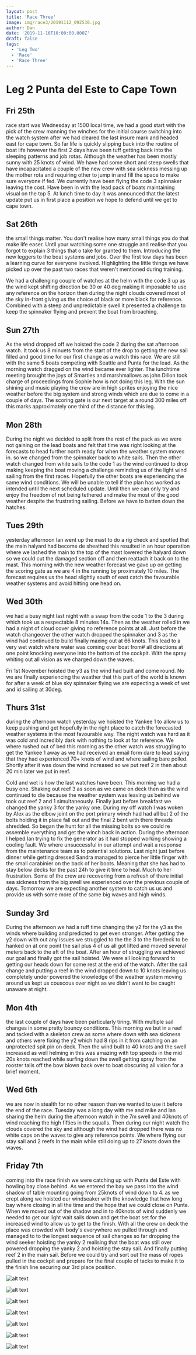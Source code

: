 ```yaml
---
layout: post
title: 'Race Three'
image: img/race3/20191112_092530.jpg
author: Dan
date: '2019-11-16T10:00:00.000Z'
draft: false
tags:
  - 'Leg Two'
  - 'Race'
  - 'Race Three'
---
```


# Leg 2 Punta del Este to Cape Town

## Fri 25th

race start was Wednesday at 1500 local time, we had a good start with the pick of the crew manning the winches for the initial course switching into the watch system after we had cleared the last insure mark and headed east for cape town. So far life is quickly slipping back into the routine of boat life however the first 2 days have been tuff getting back into the sleeping patterns and job rotas. Although the weather has been mostly sunny with 25 knots of wind. We have had some short and steep swells that have incapacitated a couple of the new crew with sea sickness messing up the mother rota and requiring other to jump in and fill the space to make sure everyone if fed. We currently have been flying the code 3 spinnaker leaving the cost. Have been in with the lead pack of boats maintaining visual on the top 5. At lunch time to day it was announced that the latest update put us in first place a position we hope to defend until we get to cape town.

## Sat 26th

the small things matter. You don't realise how many small things you do that make life easer. Until your watching some one struggle and realise that you forgot to explain 3 things that o take for granted to them. Introducing the new leggers to the boat systems and jobs. Over the first tow days has been a learning curve for everyone involved. Highlighting the little things we have picked up over the past two races that weren't mentioned during training.

We had a challenging couple of watches at the helm with the code 3 up as the wind kept shifting direction be 30 or 40 deg making it imposable to use any reference on the horizon then during the night clouds covered most of the sky in-front giving us the choice of black or more black for reference. Combined with a steep and unpredictable swell it presented a challenge to keep the spinnaker flying and prevent the boat from broaching.

## Sun 27th

As the wind dropped off we hoisted the code 2 during the sat afternoon watch. It took us 8 minuets from the start of the drop to getting the new sail filled and good time for our first change as a watch this race. We are still with the same 5 boats competing with Seattle and Punta for the lead. As the morning watch dragged on the wind became ever lighter. The lunchtime meeting brought the joys of Smarties and marshmallows as john Dillon took charge of proceedings from Sophie how is not doing this leg. With the sun shining and music playing the crew are in high sprites enjoying the nice weather before the big system and strong winds which are due to come in a couple of days. The scoring gate is our next target at a round 300 miles off this marks approximately one third of the distance for this leg.

## Mon 28th

During the night we decided to split from the rest of the pack as we were not gaining on the lead boats and felt that time was right looking at the forecasts to head further north ready for when the weather system moves in. so we changed from the spinnaker back to white sails. Then the other watch changed from white sails to the code 1 as the wind continued to drop making keeping the boat moving a challenge reminding us of the light wind sailing from the first races. Hopefully the other boats are experiencing the same wind conditions. We will be unable to tell if the plan has worked as intended until the next scheduled update. Until then we can only try and enjoy the freedom of not being tethered and make the most of the good weather despite the frustrating sailing. Before we have to batten down the hatches.

## Tues 29th

yesterday afternoon Ian went up the mast to do a rig check and spotted that the main halyard had become de sheathed this resulted in an hour operation where we lashed the main to the top of the mast lowered the halyard down so we could cut the damaged section off and then reattach it back on to the mast. This morning with the new weather forecast we gave up on getting the scoring gate as we are 4 in the running by proximately 10 miles. The forecast requires us the head slightly south of east catch the favourable weather systems and avoid hitting one head on.

## Wed 30th

we had a busy night last night with a swap from the code 1 to the 3 during which took us a respectable 8 minutes 14s. Then as the weather rolled in we had a night of cloud cover giving no reference points at all. Just before the watch changeover the other watch dropped the spinnaker and 3 as the wind had continued to build finally maxing out at 66 knots. This lead to a very wet watch where water was coming over boat from# all directions at one point knocking everyone into the bottom of the cockpit. With the spray whiting out all vision as we charged down the waves.

Fri 1st November hoisted the y3 as the wind had built and come round. No we are finally experiencing the weather that this part of the world is known for after a week of blue sky spinnaker flying we are expecting a week of wet and id sailing at 30deg.

## Thurs 31st

during the afternoon watch yesterday we hoisted the Yankee 1 to allow us to keep pushing and get hopefully in the right place to catch the forecasted weather systems in the most favourable way. The night watch was hard as it was cold and incredibly dark with nothing to look at for reference. We where rushed out of bed this morning as the other watch was struggling to get the Yankee 1 away as we had received an email form dare to lead saying that they had experienced 70+ knots of wind and where sailing bare polled. Shortly after it was down the wind increased so we put reef 2 in then about 20 min later we put in reef.

Cold and wet is how the last watches have been. This morning we had a busy one. Shaking out reef 3 as soon as we came on deck then as the wind continued to die because the weather system was leaving us behind we took out reef 2 and 1 simultaneously. Finally just before breakfast we changed the yanky 3 for the yanky one. During my off watch I was woken by Alex as the elbow joint on the port primary winch had had all but 2 of the bolts holding it in place fall out and the final 2 bent with there threads shredded. So began the hunt for all the missing bolts so we could re assemble everything and get the winch back in action. During the afternoon I helped Ian trying to fix the generator as it had stopped working showing a cooling fault. We where unsuccessful in our attempt and wait a response from the maintenance team as to potential solutions. Last night just before dinner while getting dressed Sandra managed to pierce her little finger with the small carabinier on the back of her boots. Meaning that she has had to stay below decks for the past 24h to give it time to heal. Much to her frustration. Some of the crew are recovering from a refresh of there initial sea sickness from the big swell we experienced over the previous couple of days. Tomorrow we are expecting another system to catch us us and provide us with some more of the same big waves and high winds.

## Sunday 3rd

During the afternoon we had a ruff time changing the y2 for the y3 as the winds where building and predicted to get even stronger. After getting the y2 down with out any issues we struggled to the the 3 to the foredeck to be hanked on at one point the sail plus 4 of us all got lifted and moved several meters back to the aft of the boat. After an hour of struggling we achieved our goal and finally got the sail hoisted. We were all looking forward to getting our heads down for some rest at the end of the watch. After the sail change and putting a reef in the wind dropped down to 10 knots leaving us completely under powered the knowledge of the weather system moving around us kept us couscous over night as we didn't want to be caught unaware at night.

## Mon 4th

the last couple of days have been particularly tiring. With multiple sail changes in some pretty bouncy conditions. This morning we but in a reef and tacked with a skeleton crew as some where down with sea sickness and others were fixing the y2 which had 8 rips in it from catching on an unprotected spit pin on deck. Then the wind built to 40 knots and the swell increased as well helming in this was amazing with top speeds in the mid 20s knots reached while surfing down the swell getting spray from the rooster tails off the bow blown back over to boat obscuring all vision for a brief moment.

## Wed 6th

we are now in stealth for no other reason than we wanted to use it before the end of the race. Tuesday was a long day with me and mike and Ian sharing the helm during the afternoon watch in the 7m swell and 40knots of wind reaching the high fifties in the squalls. Then during our night watch the clouds covered the sky and although the wind had dropped there was no white caps on the waves to give any reference points. We where flying our stay sail and 2 reefs In the main while still doing up to 27 knots down the waves.

## Friday 7th

coming into the race finish we were catching up with Punta del Este with howling bay close behind. As we entered the bay we pass into the wind shadow of table mounting going from 25knots of wind down to 4. as we crept along we hoisted our windseaker with the knowledge that how long bay where closing in all the time and the hope that we could close on Punta. When we moved out of the shadow and in to 40knots of wind suddenly we needed to get our light wait sails down and get the boat set for the increased wind to allow us to get to the finish. With all the crew on deck the place was crowded with body's everywhere we pulled through and managed to to the longest sequence of sail changes so far dropping the wind seeker hoisting the yanky 2 realising that the boat was still over powered dropping the yanky 2 and hoisting the stay sail. And finally putting reef 2 in the main sail. Before we could try and sort out the mass of ropes pulled in the cockpit and prepare for the final couple of tacks to make it to the finish line securing our 3rd place position.

![alt text](img/race3/dan_helm.jpg)

![alt text](img/race3/meeting.jpg)

![alt text](img/race3/mikey_inflated.jpg)

![alt text](img/race3/plotting.jpg)

![alt text](img/race3/strategy_2.jpg)

![alt text](img/race3/up_mast.jpg)

![alt text](img/race3/wave_action_shot.jpg)
